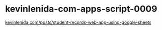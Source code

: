 # kevinlenida-com-apps-script-0009
[kevinlenida.com/posts/student-records-web-app-using-google-sheets](https://kevinlenida.com/posts/student-records-web-app-using-google-sheets)
